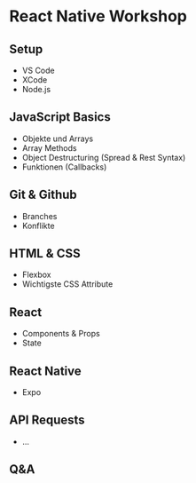 # React Native Workshop

## Setup

- VS Code
- XCode
- Node.js

## JavaScript Basics

- Objekte und Arrays
- Array Methods
- Object Destructuring (Spread & Rest Syntax)
- Funktionen (Callbacks)

## Git & Github

- Branches
- Konflikte

## HTML & CSS

- Flexbox
- Wichtigste CSS Attribute

## React

- Components & Props
- State

## React Native

- Expo

## API Requests

- ...

## Q&A
